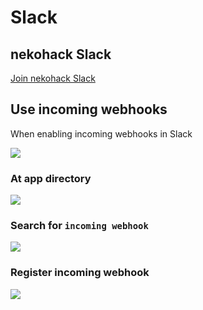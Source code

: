 # Slack

## nekohack Slack

[Join nekohack Slack](https://join.slack.com/t/nekohack/shared_invite/enQtOTA4NjEzOTE5MzAzLWI1YmRkNDE0NmNkZTBhYmJiYTRiZmY0YWM5YzYzMWQ4YzQzNThmODdjMGJhZGIyMGQ5YWVhN2IwMzhlNTlmOTk)

## Use incoming webhooks

When enabling incoming webhooks in Slack

![](https://i.imgur.com/S578P3F.jpg)

### At app directory

![](https://i.imgur.com/fRlQON5.jpg)

### Search for `incoming webhook`

![](https://i.imgur.com/c7rySZC.jpg)

### Register incoming webhook

![](https://i.imgur.com/6x5HuZx.jpg)
